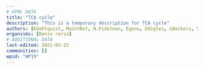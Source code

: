 ```yaml
---
# GPML DATA
title: "TCA cycle"
description: "This is a temporary description for TCA cycle"
authors: [Kdahlquist, MaintBot, N.Fidelman, Egonw, Ddigles, LWackers, Susan, Eweitz]
organisms: [Danio rerio]
# ADDITIONAL DATA
last-edited: 2021-05-15
communities: []
wpid: "WP19"
---
```

